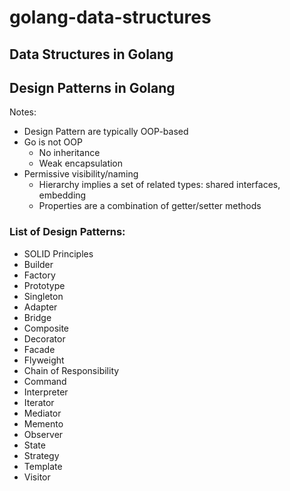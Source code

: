 # golang-data-structures

## Data Structures in Golang

## Design Patterns in Golang

Notes:
- Design Pattern are typically OOP-based
- Go is not OOP
  - No inheritance
  - Weak encapsulation
- Permissive visibility/naming
  - Hierarchy implies a set of related types: shared interfaces, embedding
  - Properties are a combination of getter/setter methods

### List of Design Patterns:

- SOLID Principles
- Builder
- Factory
- Prototype
- Singleton
- Adapter
- Bridge
- Composite
- Decorator
- Facade
- Flyweight
- Chain of Responsibility
- Command
- Interpreter
- Iterator
- Mediator
- Memento
- Observer
- State
- Strategy
- Template
- Visitor
